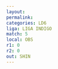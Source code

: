 ```yaml
---
layout: 
permalink: 
categories: LD6
liga: LIGA INDIGO
match: 5
local: OBS
r1: 0
r2: 0
out: SHIN
---
```

